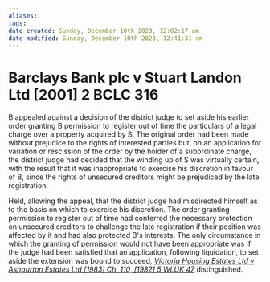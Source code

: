 ```yaml
---
aliases: 
tags: 
date created: Sunday, December 10th 2023, 12:02:17 am
date modified: Sunday, December 10th 2023, 12:41:31 am
---
```


# Barclays Bank plc v Stuart Landon Ltd [2001] 2 BCLC 316

B appealed against a decision of the district judge to set aside his earlier order granting B permission to register out of time the particulars of a legal charge over a property acquired by S. The original order had been made without prejudice to the rights of interested parties but, on an application for variation or rescission of the order by the holder of a subordinate charge, the district judge had decided that the winding up of S was virtually certain, with the result that it was inappropriate to exercise his discretion in favour of B, since the rights of unsecured creditors might be prejudiced by the late registration.

Held, allowing the appeal, that the district judge had misdirected himself as to the basis on which to exercise his discretion. The order granting permission to register out of time had conferred the necessary protection on unsecured creditors to challenge the late registration if their position was affected by it and had also protected B's interests. The only circumstance in which the granting of permission would not have been appropriate was if the judge had been satisfied that an application, following liquidation, to set aside the extension was bound to succeed, _[Victoria Housing Estates Ltd v Ashpurton Estates Ltd [1983] Ch. 110, [1982] 5 WLUK 47](https://uk.westlaw.com/Document/IE74ED920E42811DA8FC2A0F0355337E9/View/FullText.html?originationContext=document&transitionType=DocumentItem&ppcid=d0844cce23b84ee08eee1eb13948d695&contextData=(sc.Default))_ distinguished.
